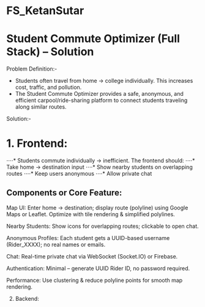 # FS_KetanSutar 


# Student Commute Optimizer (Full Stack) – Solution

Problem Definition:- 
- Students often travel from home → college individually. This increases cost, traffic, and pollution.
- The Student Commute Optimizer provides a safe, anonymous, and efficient carpool/ride-sharing platform to connect students traveling along similar routes.

Solution:-
# 1. Frontend:
⋅⋅⋅⋅* Students commute individually → inefficient. The frontend should:
⋅⋅⋅⋅* Take home → destination input
⋅⋅⋅⋅* Show nearby students on overlapping routes
⋅⋅⋅⋅* Keep users anonymous
⋅⋅⋅⋅* Allow private chat

## Components or Core Feature: 

Map UI: Enter home → destination; display route (polyline) using Google Maps or Leaflet. Optimize with tile rendering & simplified polylines.

Nearby Students: Show icons for overlapping routes; clickable to open chat.

Anonymous Profiles: Each student gets a UUID-based username (Rider_XXXX); no real names or emails.

Chat: Real-time private chat via WebSocket (Socket.IO) or Firebase.

Authentication: Minimal – generate UUID Rider ID, no password required.

Performance: Use clustering & reduce polyline points for smooth map rendering.


2. Backend:
